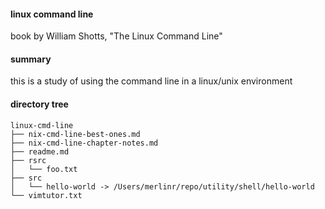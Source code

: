#### linux command line
book by William Shotts, "The Linux Command Line"

#### summary
this is a study of using the command line in a linux/unix environment



#### directory tree

	linux-cmd-line
	├── nix-cmd-line-best-ones.md
	├── nix-cmd-line-chapter-notes.md
	├── readme.md
	├── rsrc
	│   └── foo.txt
	├── src
	│   └── hello-world -> /Users/merlinr/repo/utility/shell/hello-world
	└── vimtutor.txt

